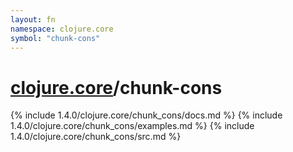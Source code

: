 ```yaml
---
layout: fn
namespace: clojure.core
symbol: "chunk-cons"
---
```


# [clojure.core](../)/chunk-cons

{% include 1.4.0/clojure.core/chunk_cons/docs.md %}
{% include 1.4.0/clojure.core/chunk_cons/examples.md %}
{% include 1.4.0/clojure.core/chunk_cons/src.md %}

